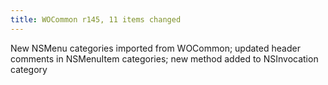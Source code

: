 ```yaml
---
title: WOCommon r145, 11 items changed
---
```


New NSMenu categories imported from WOCommon; updated header comments in NSMenuItem categories; new method added to NSInvocation category
